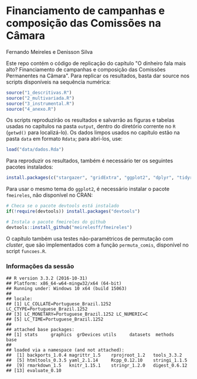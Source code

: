 Financiamento de campanhas e composição das Comissões na Câmara
================
Fernando Meireles e Denisson Silva

Este repo contém o código de replicação do capítulo "O dinheiro fala mais alto? Financiamento de campanhas e composição das Comissões Permanentes na Câmara". Para replicar os resultados, basta dar source nos scripts disponíveis na sequência numérica:

``` r
source("1_descritivas.R")
source("2_multivariada.R")
source("3_instrumental.R")
source("4_anexo.R")
```

Os scripts reproduzirão os resultados e salvarrão as figuras e tabelas usadas no capítulos na pasta `output`, dentro do diretório corrente no `R` (`getwd()` para localizá-lo). Os dados limpos usados no capítulo estão na pasta `data` em formato `Rdata`; para abri-los, use:

``` r
load("data/dados.Rda")
```

Para reproduzir os resultados, também é necessário ter os seguintes pacotes instalados:

``` r
install.packages(c("stargazer", "gridExtra", "ggplot2", "dplyr", "tidyr"))
```

Para usar o mesmo tema do `ggplot2`, é necessário instalar o pacote `fmeireles`, não disponível no CRAN:

``` r
# Checa se o pacote devtools está instalado
if(!require(devtools)) install.packages("devtools")

# Instala o pacote fmeireles do github
devtools::install_github("meirelesff/fmeireles")
```

O capítulo também usa testes não-paramétricos de permutação com *cluster*, que são implementados com a função `permuta_comis`, disponível no script `funcoes.R`.

### Informações da sessão

    ## R version 3.3.2 (2016-10-31)
    ## Platform: x86_64-w64-mingw32/x64 (64-bit)
    ## Running under: Windows 10 x64 (build 15063)
    ## 
    ## locale:
    ## [1] LC_COLLATE=Portuguese_Brazil.1252  LC_CTYPE=Portuguese_Brazil.1252   
    ## [3] LC_MONETARY=Portuguese_Brazil.1252 LC_NUMERIC=C                      
    ## [5] LC_TIME=Portuguese_Brazil.1252    
    ## 
    ## attached base packages:
    ## [1] stats     graphics  grDevices utils     datasets  methods   base     
    ## 
    ## loaded via a namespace (and not attached):
    ##  [1] backports_1.0.4 magrittr_1.5    rprojroot_1.2   tools_3.3.2    
    ##  [5] htmltools_0.3.5 yaml_2.1.14     Rcpp_0.12.10    stringi_1.1.5  
    ##  [9] rmarkdown_1.5   knitr_1.15.1    stringr_1.2.0   digest_0.6.12  
    ## [13] evaluate_0.10
